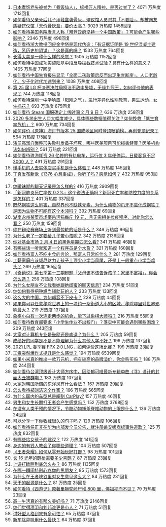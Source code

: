 1. [日本煮饭老头被誉为「煮饭仙人」，标榜匠人精神，是否过誉了？](https://www.zhihu.com/question/56773677) 4071 万热度 1713回复
1. [如何看待父亲死后儿子用鞋盒装骨灰，殡仪馆人员怼其「不要脸」，却被网友质疑殡仪馆「天价骨灰盒」要价太高？](https://www.zhihu.com/question/441101618) 3029 万热度 1458回复
1. [如何看待美国务院发言人称「拜登政府坚持一个中国政策」？可能会产生哪些影响？](https://www.zhihu.com/question/442788478) 2346 万热度 496回复
1. [如何看待浙大教授回应金字塔是现代伪造：「有证据证明是 19 世纪混凝土建造，系历史的阴谋」？这是真的吗？](https://www.zhihu.com/question/442684518) 1533 万热度 764回复
1. [长得太美是一种什么样的感觉？](https://www.zhihu.com/question/430297692) 1505 万热度 1152回复
1. [如何看待中国成功实施陆基中段反导拦截技术试验？具有什么样的意义？](https://www.zhihu.com/question/442907371) 1465 万热度 77回复
1. [如何看待中国生育报告显示「全面二孩政策后反而出现生育断崖」，人口老龄化、少子化时代加速到来？](https://www.zhihu.com/question/442679833) 1038 万热度 408回复
1. [第 25 届 LG 杯决赛决胜局柯洁不敌申旻埈，无缘九冠王，如何评价他的表现？](https://www.zhihu.com/question/442835662) 744 万热度 118回复
1. [如何看待深圳一中学响应「阳刚之气」，进行差异化性别教育，男生运动，女生插花？](https://www.zhihu.com/question/442690393) 693 万热度 675回复
1. [如何看待 Steam 国服确定上线时间 2 月 9 日？](https://www.zhihu.com/question/442703586) 636 万热度 258回复
1. [2020 多地出生人口大幅度减少，具体哪些数据值得关注？如何挽救「低生育率危机」？](https://www.zhihu.com/question/442415462) 600 万热度 734回复
1. [如何评价《原神》海灯节版本 25 国或地区同时登顶畅销榜，再创登顶记录？](https://www.zhihu.com/question/442709204) 564 万热度 175回复
1. [演员高溜自曝整形失败引发鼻子坏死，哪些医美项目可能损害健康？医美机构该如何辨别？](https://www.zhihu.com/question/442637911) 561 万热度 221回复
1. [如何看待珠海耗资 26 亿修的有轨电车，运行仅 3 年便停运，日载客竟不足 3000 人？](https://www.zhihu.com/question/442701794) 491 万热度 291回复
1. [懂手机的人去实体店买手机是什么体验？](https://www.zhihu.com/question/442650451) 448 万热度 145回复
1. [丁真发布新歌《1376 心想事成》，你听了吗？感觉如何？](https://www.zhihu.com/question/442786562) 432 万热度 953回复
1. [你暧昧期的聊天记录是怎么样的?](https://www.zhihu.com/question/356579521) 416 万热度 2909回复
1. [「新冠肺炎死亡率仅 0.2%」这个说法正确吗？新冠死亡率和防控力度的关系是怎样的？](https://www.zhihu.com/question/442594800) 401 万热度 337回复
1. [既然钢铁这么厉害，自然界也不缺铁元素，为什么动物的爪牙不进化成钢铁？是因为生物不可能有这个本领吗？](https://www.zhihu.com/question/442527208) 392 万热度 69回复
1. [湖南永州某菜市场宰杀活猫每斤 19 元，且无需相关检疫程序，对此你怎么看？](https://www.zhihu.com/question/442836265) 350 万热度 159回复
1. [你在辩论赛赛场上听到最惊艳的话是什么？](https://www.zhihu.com/question/442060907) 346 万热度 96回复
1. [为什么老了一定要给儿子带小孩呢？](https://www.zhihu.com/question/337403631) 342 万热度 2136回复
1. [你对基金市场 2 月 4 日的黑色星期四怎么看?](https://www.zhihu.com/question/442804794) 341 万热度 46回复
1. [有哪些话一听就知道一个程序员是个水货？](https://www.zhihu.com/question/439598096) 321 万热度 160回复
1. [如何看待富人不吃主食的言论，那富人日常吃什么？](https://www.zhihu.com/question/442494190) 281 万热度 129回复
1. [工薪家庭应该倾尽财力让孩子上顶尖小学当凤尾，还是上一般重点小学当鸡头？](https://www.zhihu.com/question/442447670) 269 万热度 165回复
1. [《奇葩说》第七季第十三期辩题「父母该不该告诉孩子：家里不富裕」，你会怎么选？](https://www.zhihu.com/question/442875176) 256 万热度 108回复
1. [为什么女朋友不让我看她跟她闺蜜的聊天信息?](https://www.zhihu.com/question/411657705) 234 万热度 51回复
1. [你如何看待把钟馗当辅助玩的人？](https://www.zhihu.com/question/407750591) 233 万热度 133回复
1. [这么大的中国，为何却容不下皮卡？](https://www.zhihu.com/question/48425484) 229 万热度 44回复
1. [如果你可以任意移除世界上的一块约一条街道大小的区域，移除哪里对世界影响最大？](https://www.zhihu.com/question/442291526) 219 万热度 137回复
1. [象棋小白有一次连走两步的机会，能下过象棋大师吗？](https://www.zhihu.com/question/442313342) 216 万热度 55回复
1. [如何看待教育部要求「小学生作业不出校门」？落实中可能会遇到哪些困难？](https://www.zhihu.com/question/442824057) 209 万热度 243回复
1. [大家对计算机专业是鼓励还是劝退？为什么？](https://www.zhihu.com/question/442500879) 205 万热度 59回复
1. [成绩好的同学是不是不能理解为什么其他人学不好？](https://www.zhihu.com/question/440822975) 199 万热度 137回复
1. [2021 LPL 春季赛 FPX 2:0 LNG，如何评价这场比赛？](https://www.zhihu.com/question/442866971) 199 万热度 23回复
1. [工资突然爆炸式提升是什么感觉？](https://www.zhihu.com/question/68262075) 194 万热度 6539回复
1. [如果小米真的推出一款万元机，拥有较高的品牌溢价，你会购买吗？](https://www.zhihu.com/question/442714521) 188 万热度 244回复
1. [如何看待台湾顶级设计大师方序中，因给郁可唯最新专辑单曲《寻》设计的封面太丑被群嘲？](https://www.zhihu.com/question/442678973) 183 万热度 107回复
1. [大家对韩国所谓的东洋风有什么看法？](https://www.zhihu.com/question/440395108) 167 万热度 29回复
1. [怎么看待郑渊洁这个作家？](https://www.zhihu.com/question/336686884) 166 万热度 565回复
1. [为什么国内的车型总是阉割 CarPlay?](https://www.zhihu.com/question/437691000) 157 万热度 46回复
1. [男生和女生长期打王者会产生感觉吗？](https://www.zhihu.com/question/381907583) 152 万热度 3768回复
1. [在没有人类干预的情况下，节肢动物捕杀脊椎动物的上限是什么？](https://www.zhihu.com/question/419117531) 136 万热度 24回复
1. [可以分享一下你收藏很久的句子吗？](https://www.zhihu.com/question/351125495) 129 万热度 106回复
1. [如何看待任正非在华为内部发全员公告，就注册姚安娜商标事件道歉？](https://www.zhihu.com/question/442734895) 125 万热度 832回复
1. [有哪些给女孩子的建议？](https://www.zhihu.com/question/315676658) 122 万热度 141回复
1. [身边的有钱人教会了你哪些道理？](https://www.zhihu.com/question/430653175) 104 万热度 507回复
1. [《王者荣耀》如何从零开始玩好打野？](https://www.zhihu.com/question/311865436) 98 万热度 101回复
1. [长 16 光年的鹊桥需要多少喜鹊？](https://www.zhihu.com/question/437676937) 87 万热度 23回复
1. [上课打瞌睡到底怎么办？](https://www.zhihu.com/question/39294193) 86 万热度 1135回复
1. [在哪一瞬间特别心疼你的男朋友？](https://www.zhihu.com/question/324723408) 85 万热度 1573回复
1. [为什么在王者峡谷里对女生意见这么大？](https://www.zhihu.com/question/441649645) 84 万热度 231回复
1. [天干的起源是什么？](https://www.zhihu.com/question/24997298) 81 万热度 25回复
1. [如何看待《西游记》原著里狮驼岭尸堆 800 里，佛祖视而不见？](https://www.zhihu.com/question/441627356) 79 万热度 23回复
1. [高一生活真的有那么美好吗？](https://www.zhihu.com/question/412925978) 71 万热度 2146回复
1. [你们觉得项羽和刘邦谁更是小人？](https://www.zhihu.com/question/442262265) 71 万热度 51回复
1. [讨好型人格到底有多可怕？](https://www.zhihu.com/question/268633341) 65 万热度 37回复
1. [新车除异味用什么最快？](https://www.zhihu.com/question/335696056) 64 万热度 37回复